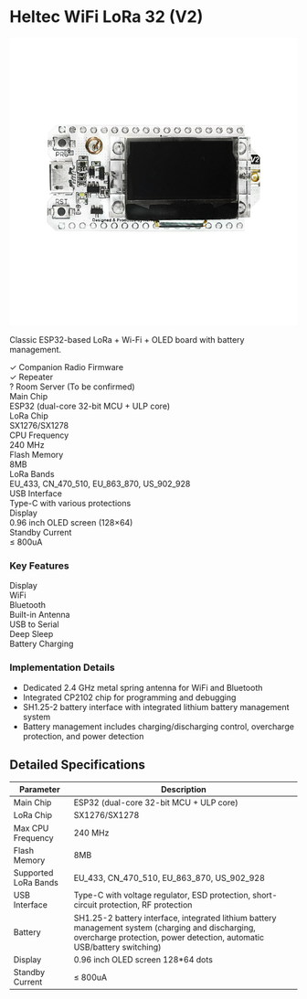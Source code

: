 # Heltec WiFi LoRa 32 (V2)

<div class="section-divider">
  <div class="divider-line"></div>
</div>

<div class="device-header">
  <div class="device-image">
    <img src="./../../images/wifi-lora-32-v2-1.png" alt="Heltec WiFi LoRa 32 (V2)">
  </div>
  <div class="device-intro">
    <p class="device-description">Classic ESP32-based LoRa + Wi-Fi + OLED board with battery management.</p>
    <div class="firmware-support">
      <div class="support-item supported">
        <span class="support-icon">✓</span>
        <span class="support-text">Companion Radio Firmware</span>
      </div>
      <div class="support-item supported">
        <span class="support-icon">✓</span>
        <span class="support-text">Repeater</span>
      </div>
      <div class="support-item partial">
        <span class="support-icon">?</span>
        <span class="support-text">Room Server (To be confirmed)</span>
      </div>
    </div>
  </div>
</div>

<div class="specs-overview">
  <div class="specs-item">
    <div class="specs-label">Main Chip</div>
    <div class="specs-value">ESP32 (dual-core 32-bit MCU + ULP core)</div>
  </div>
  <div class="specs-item">
    <div class="specs-label">LoRa Chip</div>
    <div class="specs-value">SX1276/SX1278</div>
  </div>
  <div class="specs-item">
    <div class="specs-label">CPU Frequency</div>
    <div class="specs-value">240 MHz</div>
  </div>
  <div class="specs-item">
    <div class="specs-label">Flash Memory</div>
    <div class="specs-value">8MB</div>
  </div>
  <div class="specs-item">
    <div class="specs-label">LoRa Bands</div>
    <div class="specs-value">EU_433, CN_470_510, EU_863_870, US_902_928</div>
  </div>
  <div class="specs-item">
    <div class="specs-label">USB Interface</div>
    <div class="specs-value">Type-C with various protections</div>
  </div>
  <div class="specs-item">
    <div class="specs-label">Display</div>
    <div class="specs-value">0.96 inch OLED screen (128×64)</div>
  </div>
  <div class="specs-item">
    <div class="specs-label">Standby Current</div>
    <div class="specs-value">≤ 800uA</div>
  </div>
</div>

<div class="device-features">
  <div class="features-group">
    <h3 class="features-title">Key Features</h3>
    <div class="features-grid">
      <div class="feature-item available">
        <span class="feature-name">Display</span>
      </div>
      <div class="feature-item available">
        <span class="feature-name">WiFi</span>
      </div>
      <div class="feature-item available">
        <span class="feature-name">Bluetooth</span>
      </div>
      <div class="feature-item available">
        <span class="feature-name">Built-in Antenna</span>
      </div>
      <div class="feature-item available">
        <span class="feature-name">USB to Serial</span>
      </div>
      <div class="feature-item available">
        <span class="feature-name">Deep Sleep</span>
      </div>
      <div class="feature-item available">
        <span class="feature-name">Battery Charging</span>
      </div>
    </div>
  </div>
  
  <div class="notes-group">
    <h3 class="notes-title">Implementation Details</h3>
    <ul class="notes-list">
      <li>Dedicated 2.4 GHz metal spring antenna for WiFi and Bluetooth</li>
      <li>Integrated CP2102 chip for programming and debugging</li>
      <li>SH1.25-2 battery interface with integrated lithium battery management system</li>
      <li>Battery management includes charging/discharging control, overcharge protection, and power detection</li>
    </ul>
  </div>
</div>

<div class="section-divider">
  <div class="divider-line"></div>
</div>

## Detailed Specifications

<div class="specs-table">
  <table>
    <thead>
      <tr>
        <th>Parameter</th>
        <th>Description</th>
      </tr>
    </thead>
    <tbody>
      <tr>
        <td>Main Chip</td>
        <td>ESP32 (dual-core 32-bit MCU + ULP core)</td>
      </tr>
      <tr>
        <td>LoRa Chip</td>
        <td>SX1276/SX1278</td>
      </tr>
      <tr>
        <td>Max CPU Frequency</td>
        <td>240 MHz</td>
      </tr>
      <tr>
        <td>Flash Memory</td>
        <td>8MB</td>
      </tr>
      <tr>
        <td>Supported LoRa Bands</td>
        <td>EU_433, CN_470_510, EU_863_870, US_902_928</td>
      </tr>
      <tr>
        <td>USB Interface</td>
        <td>Type-C with voltage regulator, ESD protection, short-circuit protection, RF protection</td>
      </tr>
      <tr>
        <td>Battery</td>
        <td>SH1.25-2 battery interface, integrated lithium battery management system (charging and discharging, overcharge protection, power detection, automatic USB/battery switching)</td>
      </tr>
      <tr>
        <td>Display</td>
        <td>0.96 inch OLED screen 128*64 dots</td>
      </tr>
      <tr>
        <td>Standby Current</td>
        <td>≤ 800uA</td>
      </tr>
    </tbody>
  </table>
</div>

<div class="section-divider">
  <div class="divider-line"></div>
</div>
